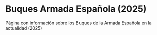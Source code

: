 # Buques Armada Española (2025)
Página con información sobre los Buques de la Armada Española en la actualidad (2025)